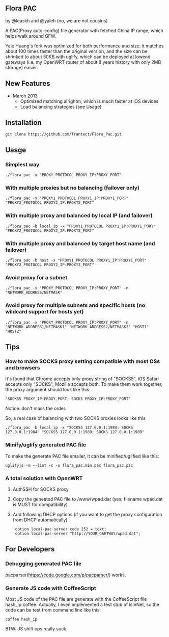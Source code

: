 Flora PAC
---------

by @leaskh and @yaleh (no, we are not cousins)

A PAC(Proxy auto-config) file generator with fetched China IP range, which helps walk around
GFW.

Yale Huang's fork was optimized for both performance and size: it matches about 100 times faster than the original version, and the size can be shrinked to about 50KB with uglify, which can be deployed at lowend gateways (i.e. my OpenWRT router of about 8 years history with only 2MB storage) easier. 

## New Features

* March 2013
  * Optimized matching alrightm, which is much faster at iOS devices
  * Load balancing strategies (see Usage)

## Installation

    git clone https://github.com/Trantect/Flora_Pac.git
	
## Uasge

### Simplest way

    ./flora_pac -x "PROXY_PROTOCOL PROXY_IP:PROXY_PORT"

### With multiple proxies but no balancing (failover only)

    ./flora_pac -x "PROXY1_PROTOCOL PROXY1_IP:PROXY1_PORT" "PROXY2_PROTOCOL PROXY2_IP:PROXY2_PORT"

### With multiple proxy and balanced by local IP (and failover)

    ./flora_pac -b local_ip -x "PROXY1_PROTOCOL PROXY1_IP:PROXY1_PORT" "PROXY2_PROTOCOL PROXY2_IP:PROXY2_PORT"

### With multiple proxy and balanced by target host name (and failover)

    ./flora_pac -b host -x "PROXY1_PROTOCOL PROXY1_IP:PROXY1_PORT" "PROXY2_PROTOCOL PROXY2_IP:PROXY2_PORT"

### Avoid proxy for a subnet

    ./flora_pac -x "PROXY_PROTOCOL PROXY_IP:PROXY_PORT" -n "NETWORK_ADDRESS/NETMASK"
	
### Avoid proxy for multiple subnets and specific hosts (no wildcard support for hosts yet)

    ./flora_pac -x "PROXY_PROTOCOL PROXY_IP:PROXY_PORT" -n "NETWORK_ADDRESS1/NETMASK1" "NETWORK_ADDRESS2/NETMASK2" "HOST1" "HOST2"

## Tips

### How to make SOCKS proxy setting compatible with most OSs and browsers

It's found that Chrome accepts only proxy string of "SOCKS5", iOS Safari accepts only "SOCKS", Mozilla accepts both. To make them work together, the proxy argument should look like this:

    "SOCKS5 PROXY_IP:PROXY_PORT; SOCKS PROXY_IP:PROXY_PORT"


Notice: don't mass the order.
  
So, a real case of balancing with two SOCKS proxies looks like this
  
    ./flora_pac -b local_ip -x "SOCKS5 127.0.0.1:1984; SOCKS 127.0.0.1:1984" "SOCKS5 127.0.0.1:1989; SOCKS 127.0.0.1:1989"

### Minify/uglify generated PAC file

To make the generate PAC file smaller, it can be minified/uglified like this:

    uglifyjs -m --lint -c -o flora_pac.min.pac flora_pac.pac

### A total solution with OpenWRT

1. AuthSSH for SOCKS proxy

2. Copy the geneated PAC file to /www/wpad.dat (yes, filename wpad.dat is MUST for compatibility)

3. Add following DHCP options (if you want to get the proxy configuration from DHCP automatically)

        option local-pac-server code 252 = text; 
        option local-pac-server "http://YOUR_GAETWAY/wpad.dat"; 

## For Developers

### Debugging generated PAC file

pacparser(https://code.google.com/p/pacparser/) works.


### Generate JS code with CoffeeScript

Most JS code of the PAC file are generate with the CoffeeScript file hash_ip.coffee. Actually, I even implemented a test stub of isInNet, so the code can be test from command line like this:

    coffee hash_ip

BTW: JS shift ops really suck.

